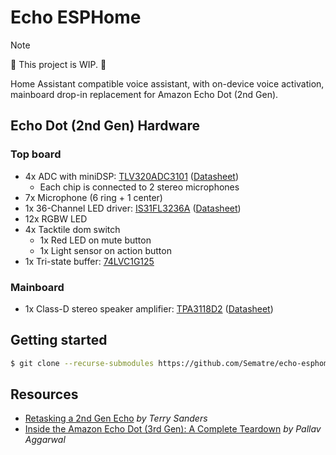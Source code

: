 # Echo ESPHome
> [!NOTE] 
> :construction: This project is WIP. :construction:

Home Assistant compatible voice assistant, with on-device voice activation, mainboard drop-in replacement for Amazon Echo Dot (2nd Gen).

## Echo Dot (2nd Gen) Hardware
### Top board
- 4x ADC with miniDSP: [TLV320ADC3101](https://www.ti.com/product/de-de/TLV320ADC3101) ([Datasheet](https://www.ti.com/lit/ds/symlink/tlv320adc3101.pdf))
    - Each chip is connected to 2 stereo microphones
- 7x Microphone (6 ring + 1 center)
- 1x 36-Channel LED driver: [IS31FL3236A](https://www.lumissil.com/applications/industrial/appliance/major-appliances/range-hood/is31fl3236a) ([Datasheet](https://www.lumissil.com/assets/pdf/core/IS31FL3236A_DS.pdf))
- 12x RGBW LED
- 4x Tacktile dom switch
    - 1x Red LED on mute button
    - 1x Light sensor on action button
- 1x Tri-state buffer: [74LVC1G125](https://www.diodes.com/assets/Datasheets/74LVC1G125.pdf)

### Mainboard
- 1x Class-D stereo speaker amplifier: [TPA3118D2](https://www.ti.com/product/TPA3118D2) ([Datasheet](https://www.ti.com/lit/ds/symlink/tpa3118d2.pdf))

## Getting started
```sh
$ git clone --recurse-submodules https://github.com/Sematre/echo-esphome.git
```

## Resources
- [Retasking a 2nd Gen Echo](https://community.home-assistant.io/t/retasking-a-2nd-gen-echo/709084) *by Terry Sanders*
- [Inside the Amazon Echo Dot (3rd Gen): A Complete Teardown](https://pallavaggarwal.in/2023/01/10/teardown-amazon-echo-dot-3rd-gen/) *by Pallav Aggarwal*
